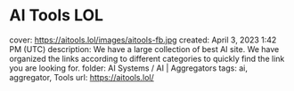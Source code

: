 # AI Tools LOL

cover: https://aitools.lol/images/aitools-fb.jpg
created: April 3, 2023 1:42 PM (UTC)
description: We have a large collection of best AI site. We have organized the links according to different categories to quickly find the link you are looking for.
folder: AI Systems / AI | Aggregators
tags: ai, aggregator, Tools
url: https://aitools.lol/